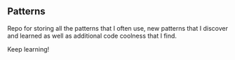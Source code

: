 Patterns
--------

Repo for storing all the patterns that I often use, new patterns that I discover and
learned as well as additional code coolness that I find.

Keep learning!

